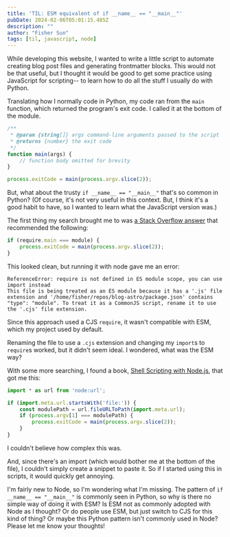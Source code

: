```yaml
---
title: 'TIL: ESM equivalent of if __name__ == "__main__"'
pubDate: 2024-02-06T05:01:15.485Z
description: ""
author: "Fisher Sun"
tags: [til, javascript, node]
---
```

While developing this website, I wanted to write a little script to automate creating blog post files and generating frontmatter blocks.
This would not be that useful, but I thought it would be good to get some practice using JavaScript for scripting--
to learn how to do all the stuff I usually do with Python.

Translating how I normally code in Python, my code ran from the `main` function, which returned the program's exit code.
I called it at the bottom of the module.
```js
/**
 * @param {string[]} args command-line arguments passed to the script
 * @returns {number} the exit code
 */
function main(args) {
    // function body omitted for brevity
}

process.exitCode = main(process.argv.slice(2));
```

But, what about the trusty `if __name__ == "__main__"` that's so common in Python? (Of course, it's not very useful in this context. But, I think it's a good habit to have, so I wanted to learn what the JavaScript version was.)

The first thing my search brought me to was [a Stack Overflow answer](https://stackoverflow.com/a/6090287/14106506) that recommended the following:
```js
if (require.main === module) {
    process.exitCode = main(process.argv.slice(2));
}
```

This looked clean, but running it with node gave me an error:
```
ReferenceError: require is not defined in ES module scope, you can use import instead
This file is being treated as an ES module because it has a '.js' file extension and '/home/fisher/repos/blog-astro/package.json' contains "type": "module". To treat it as a CommonJS script, rename it to use the '.cjs' file extension.
```

Since this approach used a CJS `require`, it wasn't compatible with ESM, which my project used by default.

Renaming the file to use a `.cjs` extension and changing my `import`s to `require`s worked, but it didn't seem ideal.
I wondered, what was the ESM way?

With some more searching, I found a book, [Shell Scripting with Node.js](https://exploringjs.com/nodejs-shell-scripting/ch_nodejs-path.html#detecting-if-module-is-main), that got me this:
```js
import * as url from 'node:url';

if (import.meta.url.startsWith('file:')) {
    const modulePath = url.fileURLToPath(import.meta.url);
    if (process.argv[1] === modulePath) {
        process.exitCode = main(process.argv.slice(2));
    }
}
```

I couldn't believe how complex this was.

And, since there's an import (which would bother me at the bottom of the file),
I couldn't simply create a snippet to paste it.
So if I started using this in scripts, it would quickly get annoying.

I'm fairly new to Node, so I'm wondering what I'm missing.
The pattern of `if __name__ == "__main__"` is commonly seen in Python, so why is there no simple way of doing it with ESM?
Is ESM not as commonly adopted with Node as I thought? Or do people use ESM, but just switch to CJS for this kind of thing?
Or maybe this Python pattern isn't commonly used in Node?
Please let me know your thoughts!
